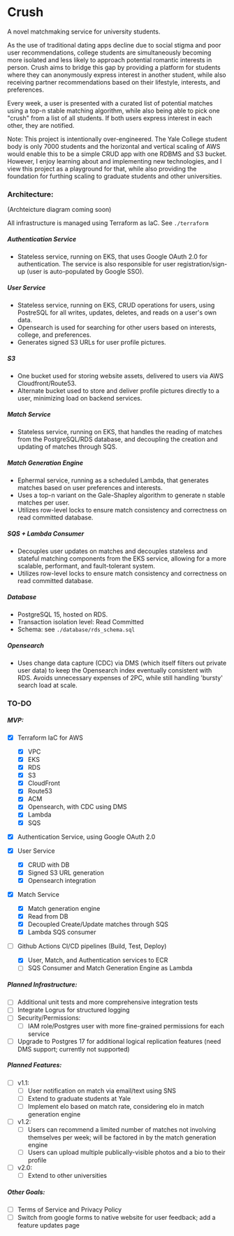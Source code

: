 # Crush

A novel matchmaking service for university students.

As the use of traditional dating apps decline due to social stigma and poor user recommendations,
college students are simultaneously becoming more isolated and less likely to approach potential
romantic interests in person. Crush aims to bridge this gap by providing a platform for students
where they can anonymously express interest in another student, while also receiving partner recommendations based
on their lifestyle, interests, and preferences.

Every week, a user is presented with a curated list of potential matches using a top-n stable
matching algorithm, while also being able to pick one "crush" from a list of all students. If both users express interest in each other, they are notified.

Note: This project is intentionally over-engineered. The Yale College student
body is only 7000 students and the horizontal and vertical scaling of AWS would enable this
to be a simple CRUD app with one RDBMS and S3 bucket. However, I enjoy learning about and
implementing new technologies, and I view this project as a playground for that, while also
providing the foundation for furthing scaling to graduate students and other universities.

### Architecture:

(Archteicture diagram coming soon)

<!-- ![Architecture]() -->

All infrastructure is managed using Terraform as IaC. See `./terraform`

##### Authentication Service

- Stateless service, running on EKS, that uses Google OAuth 2.0 for authentication. The service is also responsible for
  user registration/sign-up (user is auto-populated by Google SSO).

##### User Service

- Stateless service, running on EKS, CRUD operations for users, using PostreSQL for all writes, updates, deletes, and reads on a user's
  own data.
- Opensearch is used for searching for other users based on interests, college, and preferences.
- Generates signed S3 URLs for user profile pictures.

##### S3

- One bucket used for storing website assets, delivered to users via AWS
  Cloudfront/Route53.
- Alternate bucket used to store and deliver profile pictures directly to a user, minimizing load on backend
  services.

##### Match Service

- Stateless service, running on EKS, that handles the reading of matches from the PostgreSQL/RDS
  database, and decoupling the creation and updating of matches through SQS.

##### Match Generation Engine

- Ephermal service, running as a scheduled Lambda, that generates matches based on user preferences and
  interests.
- Uses a top-n variant on the Gale-Shapley algorithm to generate n stable matches per user.
- Utilizes row-level locks to ensure match consistency and correctness on read committed database.

##### SQS + Lambda Consumer

- Decouples user updates on matches and decouples stateless and stateful matching components from the EKS service, allowing for a more scalable, performant, and fault-tolerant
  system.
- Utilizes row-level locks to ensure match consistency and correctness on read committed database.

##### Database

- PostgreSQL 15, hosted on RDS.
- Transaction isolation level: Read Committed
- Schema: see `./database/rds_schema.sql`

##### Opensearch

- Uses change data capture (CDC) via DMS (which itself filters out private user data) to keep the Opensearch index eventually consistent with
  RDS. Avoids unnecessary expenses of 2PC, while still handling 'bursty' search load at scale.

<!-- ### Deploying: -->
<!---->
<!-- - Install dependencies: -->
<!---->
<!--   - Terraform -->
<!---->
<!--   - AWS CLI -->
<!---->
<!--   - kubernetes (kubectl) -->
<!---->

### TO-DO

##### MVP:

- [x] Terraform IaC for AWS

  - [x] VPC
  - [x] EKS
  - [x] RDS
  - [x] S3
  - [x] CloudFront
  - [x] Route53
  - [x] ACM
  - [x] Opensearch, with CDC using DMS
  - [x] Lambda
  - [x] SQS

- [x] Authentication Service, using Google OAuth 2.0
- [x] User Service

  - [x] CRUD with DB
  - [x] Signed S3 URL generation
  - [x] Opensearch integration

- [x] Match Service

  - [x] Match generation engine
  - [x] Read from DB
  - [x] Decoupled Create/Update matches through SQS
  - [x] Lambda SQS consumer

- [ ] Github Actions CI/CD pipelines (Build, Test, Deploy)
  - [x] User, Match, and Authentication services to ECR
  - [ ] SQS Consumer and Match Generation Engine as Lambda

##### Planned Infrastructure:

- [ ] Additional unit tests and more comprehensive integration tests
- [ ] Integrate Logrus for structured logging
- [ ] Security/Permissions:
  - [ ] IAM role/Postgres user with more fine-grained permissions for each service
- [ ] Upgrade to Postgres 17 for additional logical replication features (need DMS
      support; currently not supported)

##### Planned Features:

- [ ] v1.1:
  - [ ] User notification on match via email/text using SNS
  - [ ] Extend to graduate students at Yale
  - [ ] Implement elo based on match rate, considering elo in match generation engine
- [ ] v1.2:
  - [ ] Users can recommend a limited number of matches not involving themselves per week; will be
        factored in by the match generation engine
  - [ ] Users can upload multiple publically-visible photos and a bio to their profile
- [ ] v2.0:
  - [ ] Extend to other universities

##### Other Goals:

- [ ] Terms of Service and Privacy Policy
- [ ] Switch from google forms to native website for user feedback; add a feature updates page

<!-- ### Motivation -->
